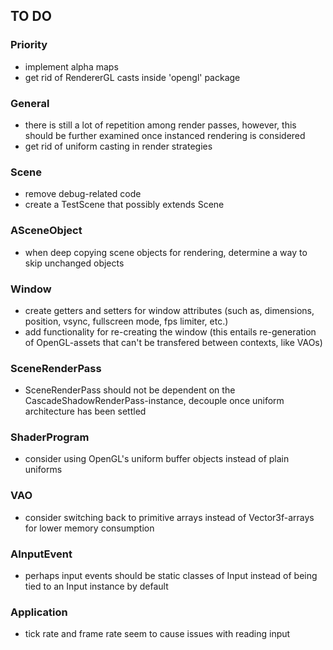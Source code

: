 ## TO DO

### Priority
- implement alpha maps
- get rid of RendererGL casts inside 'opengl' package

### General
- there is still a lot of repetition among render passes, however, this should be further examined once instanced rendering is considered
- get rid of uniform casting in render strategies

### Scene
- remove debug-related code
- create a TestScene that possibly extends Scene

### ASceneObject
- when deep copying scene objects for rendering, determine a way to skip unchanged objects

### Window
- create getters and setters for window attributes (such as, dimensions, position, vsync, fullscreen mode, fps limiter, etc.)
- add functionality for re-creating the window (this entails re-generation of OpenGL-assets that can't be transfered between contexts, like VAOs)

### SceneRenderPass
- SceneRenderPass should not be dependent on the CascadeShadowRenderPass-instance, decouple once uniform architecture has been settled

### ShaderProgram
- consider using OpenGL's uniform buffer objects instead of plain uniforms

### VAO
- consider switching back to primitive arrays instead of Vector3f-arrays for lower memory consumption

### AInputEvent
- perhaps input events should be static classes of Input instead of being tied to an Input instance by default

### Application
- tick rate and frame rate seem to cause issues with reading input
